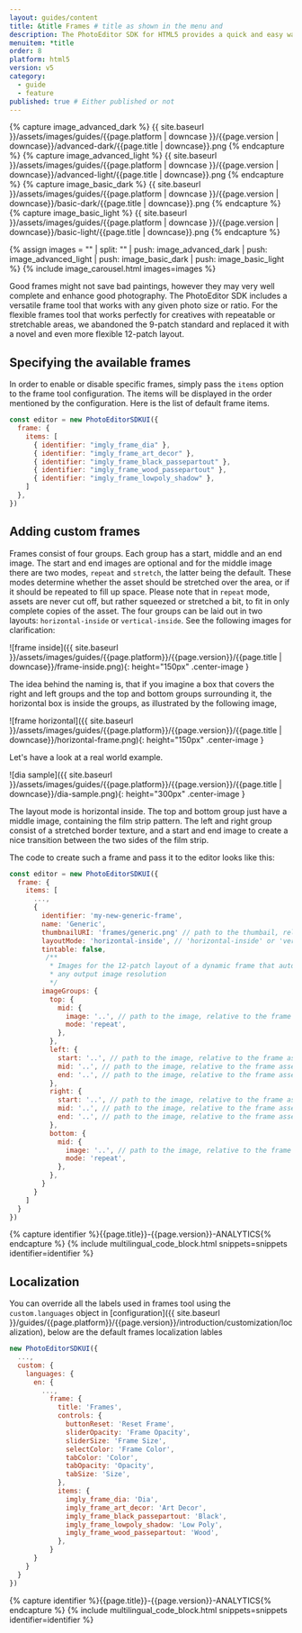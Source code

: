 ```yaml
---
layout: guides/content
title: &title Frames # title as shown in the menu and
description: The PhotoEditor SDK for HTML5 provides a quick and easy way for adding frames to any creative. Learn how to add custom frame assets to the library.
menuitem: *title
order: 8
platform: html5
version: v5
category:
  - guide
  - feature
published: true # Either published or not
---
```

<!-- ![{{page.title}} tool]({{ site.baseurl }}/assets/images/guides/{{page.platform | downcase }}/{{page.version | downcase}}/{{page.title | downcase}}.jpg){: .center-image style="padding: 20px; max-height: 400px;"} -->

{% capture image_advanced_dark %}
{{ site.baseurl }}/assets/images/guides/{{page.platform | downcase }}/{{page.version | downcase}}/advanced-dark/{{page.title | downcase}}.png
{% endcapture %}
{% capture image_advanced_light %}
{{ site.baseurl }}/assets/images/guides/{{page.platform | downcase }}/{{page.version | downcase}}/advanced-light/{{page.title | downcase}}.png
{% endcapture %}
{% capture image_basic_dark %}
{{ site.baseurl }}/assets/images/guides/{{page.platform | downcase }}/{{page.version | downcase}}/basic-dark/{{page.title | downcase}}.png
{% endcapture %}
{% capture image_basic_light %}
{{ site.baseurl }}/assets/images/guides/{{page.platform | downcase }}/{{page.version | downcase}}/basic-light/{{page.title | downcase}}.png
{% endcapture %}

{% assign images = "" | split: "" | push: image_advanced_dark | push: image_advanced_light | push: image_basic_dark | push: image_basic_light %}
{% include image_carousel.html images=images %}

Good frames might not save bad paintings, however they may very well complete and enhance good photography. The PhotoEditor SDK includes a versatile frame tool that works with any given photo size or ratio. For the flexible frames tool that works perfectly for creatives with repeatable or stretchable areas, we abandoned the 9-patch standard and replaced it with a novel and even more flexible 12-patch layout.

## Specifying the available frames

In order to enable or disable specific frames, simply pass the `items` option to the frame tool configuration. The items will be displayed in the order mentioned by the configuration. Here is the list of default frame items.

```js
const editor = new PhotoEditorSDKUI({
  frame: {
    items: [
      { identifier: "imgly_frame_dia" },
      { identifier: "imgly_frame_art_decor" },
      { identifier: "imgly_frame_black_passepartout" },
      { identifier: "imgly_frame_wood_passepartout" },
      { identifier: "imgly_frame_lowpoly_shadow" },
    ]
  },
})
```

## Adding custom frames

Frames consist of four groups. Each group has a start, middle and an end image. The start and end images are optional and for the middle image there are two modes, `repeat` and `stretch`, the latter being the default. These modes determine whether the asset should be stretched over the area, or if it should be repeated to fill up space. Please note that in `repeat` mode, assets are never cut off, but rather squeezed or stretched a bit, to fit in only complete copies of the asset.
The four groups can be laid out in two layouts: `horizontal-inside` or `vertical-inside`. See the following images for clarification:

![frame inside]({{ site.baseurl }}/assets/images/guides/{{page.platform}}/{{page.version}}/{{page.title | downcase}}/frame-inside.png){: height="150px" .center-image }

The idea behind the naming is, that if you imagine a box that covers the right and left groups and the top and bottom groups surrounding it,
the horizontal box is inside the groups, as illustrated by the following image,

![frame horizontal]({{ site.baseurl }}/assets/images/guides/{{page.platform}}/{{page.version}}/{{page.title | downcase}}/horizontal-frame.png){: height="150px" .center-image }

Let's have a look at a real world example.

![dia sample]({{ site.baseurl }}/assets/images/guides/{{page.platform}}/{{page.version}}/{{page.title | downcase}}/dia-sample.png){: height="300px" .center-image }

The layout mode is horizontal inside. The top and bottom group just have a middle image, containing the film strip pattern.
The left and right group consist of a stretched border texture, and a start and end image to create a nice transition between the two sides of the film strip.

The code to create such a frame and pass it to the editor looks like this:

```js
const editor = new PhotoEditorSDKUI({
  frame: {
    items: [
      ...,
      {
        identifier: 'my-new-generic-frame',
        name: 'Generic',
        thumbnailURI: 'frames/generic.png' // path to the thumbail, relative to the frame asset directory
        layoutMode: 'horizontal-inside', // 'horizontal-inside' or 'vertical-inside'
        tintable: false, 
         /**
          * Images for the 12-patch layout of a dynamic frame that automatically adapts to
          * any output image resolution
          */
        imageGroups: {
          top: {
            mid: {
              image: '..', // path to the image, relative to the frame asset directory
              mode: 'repeat',
            },
          },
          left: {
            start: '..', // path to the image, relative to the frame asset directory
            mid: '..', // path to the image, relative to the frame asset directory
            end: '..', // path to the image, relative to the frame asset directory
          },
          right: {
            start: '..', // path to the image, relative to the frame asset directory
            mid: '..', // path to the image, relative to the frame asset directory
            end: '..', // path to the image, relative to the frame asset directory
          },
          bottom: {
            mid: {
              image: '..', // path to the image, relative to the frame asset directory
              mode: 'repeat',
            },
          },
        }
      }
    ]
  }
})

```

{% capture identifier %}{{page.title}}-{{page.version}}-ANALYTICS{% endcapture %}
{% include multilingual_code_block.html snippets=snippets identifier=identifier %}

## Localization

You can override all the labels used in frames tool using the `custom.languages` object in [configuration]({{ site.baseurl }}/guides/{{page.platform}}/{{page.version}}/introduction/customization/localization), below are the default frames localization lables

```js
new PhotoEditorSDKUI({
  ...,
  custom: {
    languages: {
      en: {
        ...,
          frame: {
            title: 'Frames',
            controls: {
              buttonReset: 'Reset Frame',
              sliderOpacity: 'Frame Opacity',
              sliderSize: 'Frame Size',
              selectColor: 'Frame Color',
              tabColor: 'Color',
              tabOpacity: 'Opacity',
              tabSize: 'Size',
            },
            items: {
              imgly_frame_dia: 'Dia',
              imgly_frame_art_decor: 'Art Decor',
              imgly_frame_black_passepartout: 'Black',
              imgly_frame_lowpoly_shadow: 'Low Poly',
              imgly_frame_wood_passepartout: 'Wood',
            },
          }
      }
    }
  }
})

```
{% capture identifier %}{{page.title}}-{{page.version}}-ANALYTICS{% endcapture %}
{% include multilingual_code_block.html snippets=snippets identifier=identifier %}